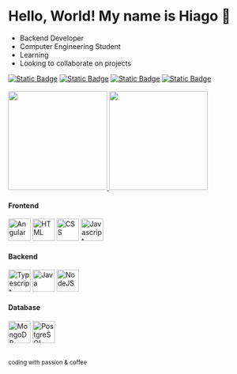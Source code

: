 # Hello, World! My name is Hiago 👋

- Backend Developer
- Computer Engineering Student
- Learning 
- Looking to collaborate on projects

<div>
  <a href="https://www.linkedin.com/in/ohiagosouza" target="_blank"><img alt="Static Badge" src="https://img.shields.io/badge/linkedin-logo?style=for-the-badge&logo=linkedin&logoColor=%23FFF&color=%230A66C2" target="_blank"></a>
  <a href="https://www.instagram.com/hiago.dev" target="_blank"><img alt="Static Badge" src="https://img.shields.io/badge/instagram-logo?style=for-the-badge&logo=Instagram&logoColor=%23FFF&color=%23E4405F" target="_blank"></a>
  <a href="mailto:ohiagossouza@gmail.com" target="_blank"><img alt="Static Badge" src="https://img.shields.io/badge/gmail-logo?style=for-the-badge&logo=gmail&logoColor=%23FFF&color=%23EA4335" target="_blank"></a>
  <a href="https://hiagosouza.com" target="_blank"><img alt="Static Badge" src="https://img.shields.io/badge/-website?style=for-the-badge&label=PORTFOLIO&labelColor=grey&color=grey" target="_blank"></a>
</div>
<br>
<div>
  <a href="https://www.hiagosouza.com" target="_blank">
    <img height=200em src="https://github-readme-stats.vercel.app/api?username=ohiagosouza&show_icons=true&theme=radical"/>
    <img height=200em src="https://github-readme-stats.vercel.app/api/top-langs/?username=ohiagosouza&layout=donut&langs_count=5&theme=radical&include_all_commits=true" />
  </a>
</div>
<div>
  <div>
    <h4>Frontend</h4>
    <img src="https://cdn.jsdelivr.net/gh/devicons/devicon@latest/icons/angular/angular-original.svg"  alt="Angular" title="Angular" height="45px"/>        
    <img src="https://cdn.jsdelivr.net/gh/devicons/devicon@latest/icons/html5/html5-plain-wordmark.svg" alt="HTML" title="HTML" height="45px" />
    <img src="https://cdn.jsdelivr.net/gh/devicons/devicon@latest/icons/css3/css3-plain-wordmark.svg" alt="CSS" title="CSS" height="45px" />
    <img src="https://cdn.jsdelivr.net/gh/devicons/devicon/icons/javascript/javascript-original.svg" alt="Javascript" title="Javascript" height="45px" />
  </div>
  <div>
    <h4>Backend</h4>
    <img src="https://cdn.jsdelivr.net/gh/devicons/devicon/icons/typescript/typescript-original.svg" alt="Typescript" title="Typescript" height="45px" />
    <img src="https://cdn.jsdelivr.net/gh/devicons/devicon@latest/icons/java/java-original.svg" alt="Java" title="Java" height="45px"/>
    <img src="https://cdn.jsdelivr.net/gh/devicons/devicon@latest/icons/nodejs/nodejs-plain-wordmark.svg" alt="NodeJS" title="NodeJS" height="45px" />       
  </div>
  <div>
    <h4>Database</h4>
  <img src="https://cdn.jsdelivr.net/gh/devicons/devicon@latest/icons/mongodb/mongodb-original-wordmark.svg" alt="MongoDB" title="MongoDB" height="45px"/>
  <img src="https://cdn.jsdelivr.net/gh/devicons/devicon@latest/icons/postgresql/postgresql-plain-wordmark.svg" alt="PostgreSQL" title="PostgreSQL" height="45px"/>
  </div>
</div>

##
<div>
  <sup>coding with passion & coffee</sup>
</div>
  
